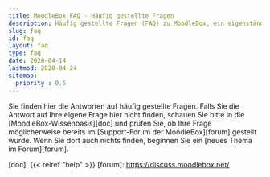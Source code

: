 ```yaml
---
title: MoodleBox FAQ - Häufig gestellte Fragen
description: Häufig gestellte Fragen (FAQ) zu MoodleBox, ein eigenständiges kleines und kostengünstiges mobiles Gerät, mit einem WLAN-Access Point und einem voll ausgestatteten Moodle-Server, das ohne Internet funktioniert.
slug: faq
id: faq
layout: faq
type: faq
date: 2020-04-14
lastmod: 2020-04-24
sitemap:
  priority : 0.5
---
```

Sie finden hier die Antworten auf häufig gestellte Fragen. Falls Sie die Antwort auf Ihre eigene Frage hier nicht finden, schauen Sie bitte in die [MoodleBox-Wissenbasis][doc] und prüfen Sie, ob Ihre Frage möglicherweise bereits im [Support-Forum der MoodleBox][forum] gestellt wurde. Wenn Sie dort auch nichts finden, beginnen Sie ein [neues Thema im Forum][forum].

  [doc]: {{< relref "help" >}}
  [forum]: https://discuss.moodlebox.net/
